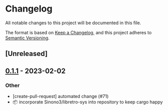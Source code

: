 # Changelog
All notable changes to this project will be documented in this file.

The format is based on [Keep a Changelog](https://keepachangelog.com/en/1.0.0/),
and this project adheres to [Semantic Versioning](https://semver.org/spec/v2.0.0.html).

## [Unreleased]

## [0.1.1](https://github.com/paperclip-universe/apollo/releases/tag/apollo-hyper-libretro-sys-v0.1.1) - 2023-02-02

### Other
- [create-pull-request] automated change (#71)
- :package: incorporate Sinono3/libretro-sys into repository to keep cargo happy
